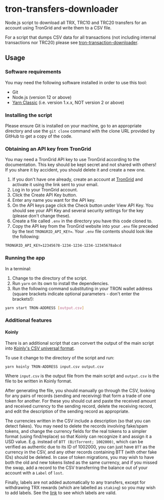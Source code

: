 # tron-transfers-downloader

Node.js script to download all TRX, TRC10 and TRC20 transfers for an account using TronGrid and write them to a CSV file.

For a script that dumps CSV data for all transactions (not including internal transactions nor TRC20) please see [tron-transaction-downloader](https://github.com/ColonelJ/tron-transaction-downloader).

## Usage

### Software requirements

You may need the following software installed in order to use this tool:

- Git
- Node.js (version 12 or above)
- [Yarn Classic](https://classic.yarnpkg.com/en/docs/install) (i.e. version 1.x.x, NOT version 2 or above)

### Installing the script

Please ensure Git is installed on your machine, go to an appropriate directory and use the `git clone` command with the clone URL provided by GitHub to get a copy of the code.

### Obtaining an API key from TronGrid

You may need a TronGrid API key to use TronGrid according to the documentation.  This key should be kept secret and not shared with others!  If you share it by accident, you should delete it and create a new one.

1. If you don't have one already, create an account at [TronGrid](https://www.trongrid.io/) and activate it using the link sent to your email.
2. Log in to your TronGrid account.
3. Click the Create API Key button.
4. Enter any name you want for the API key.
5. On the API keys page click the Check button under View API Key.  You should see your API Key and several security settings for the key (please don't change these).
6. Create a file called `.env` in the directory you have this code cloned to.
7. Copy the API key from the TronGrid website into your `.env` file preceded by the text `TRONGRID_API_KEY=`.  Your `.env` file contents should look like the following:

```
TRONGRID_API_KEY=12345678-1234-1234-1234-12345678abcd
```

### Running the app

In a terminal:

1. Change to the directory of the script.
2. Run `yarn` on its own to install the dependencies.
3. Run the following command substituting in your TRON wallet address (square brackets indicate optional parameters - don't enter the brackets!):

```bash
yarn start TRON-ADDRESS [output.csv]
```

### Additional features

#### Koinly

There is an additional script that can convert the output of the main script into [Koinly's CSV universal format](https://help.koinly.io/en/articles/3662999-how-to-create-a-custom-csv-file-with-your-data).

To use it change to the directory of the script and run:

```bash
yarn koinly TRON-ADDRESS input.csv output.csv
```

Where `input.csv` is the output file from the main script and `output.csv` is the file to be written in Koinly format.

After generating the file, you should manually go through the CSV, looking for any pairs of records (sending and receiving) that form a trade of one token for another.  For these you should cut and paste the received amount and received currency to the sending record, delete the receiving record, and edit the description of the sending record as appropriate.

The currencies written in the CSV include a description (so that you can detect fakes).  You may need to delete the records involving fake/spam tokens, and change the currency fields for the real tokens to a simpler format (using find/replace) so that Koinly can recognize it and assign it a USD value.  E.g. instead of `BTT (BitTorrent; 1002000)`, which can be verified as authentic due to its ID of 1002000, you can just have `BTT` as the currency in the CSV, and any other records containing BTT (with other fake IDs) should be deleted.  In case of token migrations, you may wish to have both the old and new tokens listed as the same currency, and if you missed the swap, add a record to the CSV transferring the balance out of your account with a `Label` of `lost`.

Finally, labels are not added automatically to any transfers, except for withdrawing TRX rewards (which are labelled as `staking`) so you may wish to add labels.  See the [link](https://help.koinly.io/en/articles/3662999-how-to-create-a-custom-csv-file-with-your-data) to see which labels are valid.
